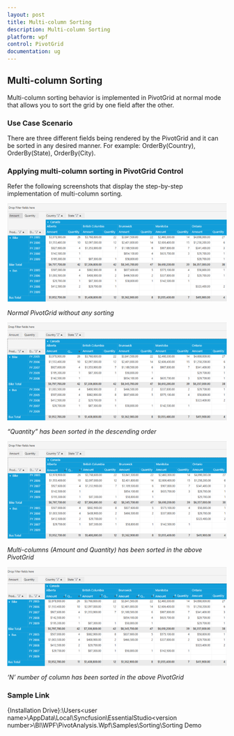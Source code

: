 ```yaml
---
layout: post
title: Multi-column Sorting
description: Multi-column Sorting
platform: wpf
control: PivotGrid
documentation: ug
---
```


## Multi-column Sorting

Multi-column sorting behavior is implemented in PivotGrid at normal mode that allows you to sort the grid by one field after the other.

### Use Case Scenario

There are three different fields being rendered by the PivotGrid and it can be sorted in any desired manner. For example: OrderBy(Country), OrderBy(State), OrderBy(City). 

### Applying multi-column sorting in PivotGrid Control

Refer the following screenshots that display the step-by-step implementation of multi-column sorting.

![D:/Capture18.PNG](Features_images/Features_img63.png)

_Normal PivotGrid without any sorting_

![D:/Capture19.PNG](Features_images/Features_img64.png)

 _“Quantity” has been sorted in the descending order_

![D:/Capture20.PNG](Features_images/Features_img65.png)

_Multi-columns (Amount and Quantity) has been sorted in the above PivotGrid_

![D:/Capture21.PNG](Features_images/Features_img66.png)

 _‘N’ number of column has been sorted in the above PivotGrid_

### Sample Link

{Installation Drive}:\Users\<user name>\AppData\Local\Syncfusion\EssentialStudio\<version    number>\BI\WPF\PivotAnalysis.Wpf\Samples\Sorting\Sorting Demo




